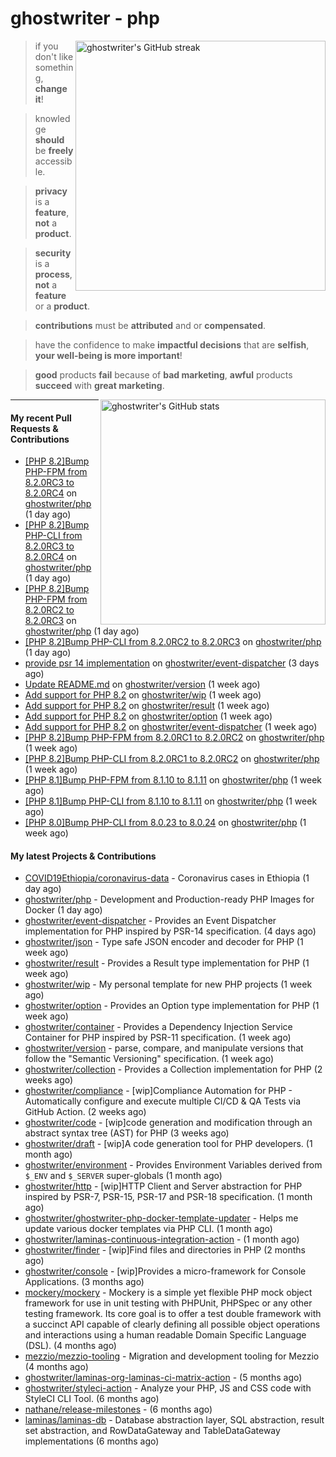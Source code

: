 # ghostwriter - php

<img alt="ghostwriter's GitHub streak" width="400px" align="right" src="https://github-readme-streak-stats.herokuapp.com/?cache_seconds=1800&user=ghostwriter">

> if you don't like something, **change it**!

> knowledge **should** be **freely** accessible.

> **privacy** is a **feature**, **not** a **product**.

> **security** is a **process**, **not** a **feature** or a **product**.

> **contributions** must be **attributed** and or **compensated**.

> have the confidence to make **impactful decisions** that are **selfish**, **your well-being is more important**!

> **good** products **fail** because of **bad marketing**, **awful** products **succeed** with **great marketing**.

<img alt="ghostwriter's GitHub stats" width="360px" align="right" src="https://github-readme-stats.vercel.app/api?cache_seconds=1800&username=ghostwriter&show_icons=true&count_private=true&hide_title=true&hide_rank=true&icon_color=333">

---

#### My recent Pull Requests & Contributions

- [[PHP 8.2]Bump PHP-FPM from 8.2.0RC3 to 8.2.0RC4](https://github.com/ghostwriter/php/pull/204) on [ghostwriter/php](https://github.com/ghostwriter/php) (1 day ago)
- [[PHP 8.2]Bump PHP-CLI from 8.2.0RC3 to 8.2.0RC4](https://github.com/ghostwriter/php/pull/203) on [ghostwriter/php](https://github.com/ghostwriter/php) (1 day ago)
- [[PHP 8.2]Bump PHP-FPM from 8.2.0RC2 to 8.2.0RC3](https://github.com/ghostwriter/php/pull/202) on [ghostwriter/php](https://github.com/ghostwriter/php) (1 day ago)
- [[PHP 8.2]Bump PHP-CLI from 8.2.0RC2 to 8.2.0RC3](https://github.com/ghostwriter/php/pull/201) on [ghostwriter/php](https://github.com/ghostwriter/php) (1 day ago)
- [provide psr 14 implementation](https://github.com/ghostwriter/event-dispatcher/pull/10) on [ghostwriter/event-dispatcher](https://github.com/ghostwriter/event-dispatcher) (3 days ago)
- [Update README.md](https://github.com/ghostwriter/version/pull/1) on [ghostwriter/version](https://github.com/ghostwriter/version) (1 week ago)
- [Add support for PHP 8.2](https://github.com/ghostwriter/wip/pull/18) on [ghostwriter/wip](https://github.com/ghostwriter/wip) (1 week ago)
- [Add support for PHP 8.2](https://github.com/ghostwriter/result/pull/8) on [ghostwriter/result](https://github.com/ghostwriter/result) (1 week ago)
- [Add support for PHP 8.2](https://github.com/ghostwriter/option/pull/14) on [ghostwriter/option](https://github.com/ghostwriter/option) (1 week ago)
- [Add support for PHP 8.2](https://github.com/ghostwriter/event-dispatcher/pull/9) on [ghostwriter/event-dispatcher](https://github.com/ghostwriter/event-dispatcher) (1 week ago)
- [[PHP 8.2]Bump PHP-FPM from 8.2.0RC1 to 8.2.0RC2](https://github.com/ghostwriter/php/pull/200) on [ghostwriter/php](https://github.com/ghostwriter/php) (1 week ago)
- [[PHP 8.2]Bump PHP-CLI from 8.2.0RC1 to 8.2.0RC2](https://github.com/ghostwriter/php/pull/199) on [ghostwriter/php](https://github.com/ghostwriter/php) (1 week ago)
- [[PHP 8.1]Bump PHP-FPM from 8.1.10 to 8.1.11](https://github.com/ghostwriter/php/pull/198) on [ghostwriter/php](https://github.com/ghostwriter/php) (1 week ago)
- [[PHP 8.1]Bump PHP-CLI from 8.1.10 to 8.1.11](https://github.com/ghostwriter/php/pull/197) on [ghostwriter/php](https://github.com/ghostwriter/php) (1 week ago)
- [[PHP 8.0]Bump PHP-CLI from 8.0.23 to 8.0.24](https://github.com/ghostwriter/php/pull/196) on [ghostwriter/php](https://github.com/ghostwriter/php) (1 week ago)

#### My latest Projects & Contributions

- [COVID19Ethiopia/coronavirus-data](https://github.com/COVID19Ethiopia/coronavirus-data) - Coronavirus cases in Ethiopia (1 day ago)
- [ghostwriter/php](https://github.com/ghostwriter/php) - Development and Production-ready PHP Images for Docker (1 day ago)
- [ghostwriter/event-dispatcher](https://github.com/ghostwriter/event-dispatcher) - Provides an Event Dispatcher implementation for PHP inspired by PSR-14 specification. (4 days ago)
- [ghostwriter/json](https://github.com/ghostwriter/json) - Type safe JSON encoder and decoder for PHP (1 week ago)
- [ghostwriter/result](https://github.com/ghostwriter/result) - Provides a Result type implementation for PHP (1 week ago)
- [ghostwriter/wip](https://github.com/ghostwriter/wip) - My personal template for new PHP projects (1 week ago)
- [ghostwriter/option](https://github.com/ghostwriter/option) - Provides an Option type implementation for PHP (1 week ago)
- [ghostwriter/container](https://github.com/ghostwriter/container) - Provides a Dependency Injection Service Container for PHP inspired by PSR-11 specification. (1 week ago)
- [ghostwriter/version](https://github.com/ghostwriter/version) - parse, compare, and manipulate versions that follow the &#34;Semantic Versioning&#34; specification. (1 week ago)
- [ghostwriter/collection](https://github.com/ghostwriter/collection) - Provides a Collection implementation for PHP (2 weeks ago)
- [ghostwriter/compliance](https://github.com/ghostwriter/compliance) - [wip]Compliance Automation for PHP - Automatically configure and execute multiple CI/CD &amp; QA Tests via GitHub Action. (2 weeks ago)
- [ghostwriter/code](https://github.com/ghostwriter/code) - [wip]code generation and modification through an abstract syntax tree (AST) for PHP (3 weeks ago)
- [ghostwriter/draft](https://github.com/ghostwriter/draft) - [wip]A code generation tool for PHP developers. (1 month ago)
- [ghostwriter/environment](https://github.com/ghostwriter/environment) - Provides Environment Variables derived from `$_ENV` and `$_SERVER` super-globals (1 month ago)
- [ghostwriter/http](https://github.com/ghostwriter/http) - [wip]HTTP Client and Server abstraction for PHP inspired by PSR-7, PSR-15, PSR-17 and PSR-18 specification. (1 month ago)
- [ghostwriter/ghostwriter-php-docker-template-updater](https://github.com/ghostwriter/ghostwriter-php-docker-template-updater) - Helps me update various docker templates via PHP CLI. (1 month ago)
- [ghostwriter/laminas-continuous-integration-action](https://github.com/ghostwriter/laminas-continuous-integration-action) -  (1 month ago)
- [ghostwriter/finder](https://github.com/ghostwriter/finder) - [wip]Find files and directories in PHP (2 months ago)
- [ghostwriter/console](https://github.com/ghostwriter/console) - [wip]Provides a micro-framework for Console Applications. (3 months ago)
- [mockery/mockery](https://github.com/mockery/mockery) - Mockery is a simple yet flexible PHP mock object framework for use in unit testing with PHPUnit, PHPSpec or any other testing framework. Its core goal is to offer a test double framework with a succinct API capable of clearly defining all possible object operations and interactions using a human readable Domain Specific Language (DSL). (4 months ago)
- [mezzio/mezzio-tooling](https://github.com/mezzio/mezzio-tooling) - Migration and development tooling for Mezzio (4 months ago)
- [ghostwriter/laminas-org-laminas-ci-matrix-action](https://github.com/ghostwriter/laminas-org-laminas-ci-matrix-action) -  (5 months ago)
- [ghostwriter/styleci-action](https://github.com/ghostwriter/styleci-action) - Analyze your PHP, JS and CSS code with StyleCI CLI Tool. (6 months ago)
- [nathane/release-milestones](https://github.com/nathane/release-milestones) -  (6 months ago)
- [laminas/laminas-db](https://github.com/laminas/laminas-db) - Database abstraction layer, SQL abstraction, result set abstraction, and RowDataGateway and TableDataGateway implementations (6 months ago)
